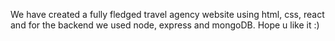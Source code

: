 We have created a fully fledged travel agency website using html, css, react and for the backend we used node, express and mongoDB. Hope u like it :)
